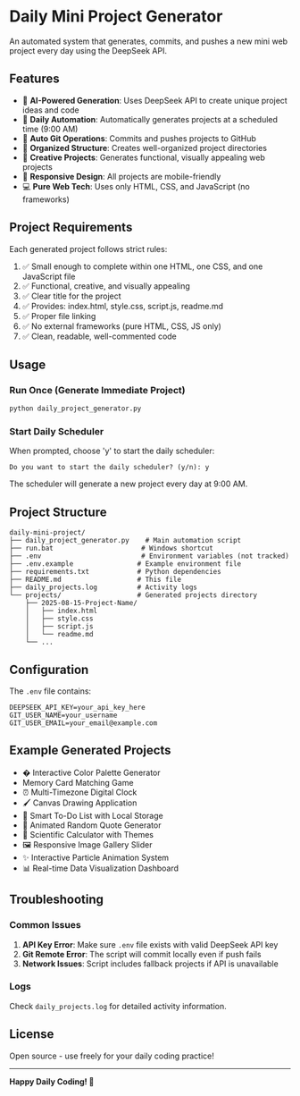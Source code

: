 # Daily Mini Project Generator

An automated system that generates, commits, and pushes a new mini web project every day using the DeepSeek API.

## Features

- 🤖 **AI-Powered Generation**: Uses DeepSeek API to create unique project ideas and code
- 📅 **Daily Automation**: Automatically generates projects at a scheduled time (9:00 AM)
- 🚀 **Auto Git Operations**: Commits and pushes projects to GitHub
- 📁 **Organized Structure**: Creates well-organized project directories
- 🎨 **Creative Projects**: Generates functional, visually appealing web projects
- 📱 **Responsive Design**: All projects are mobile-friendly
- 💻 **Pure Web Tech**: Uses only HTML, CSS, and JavaScript (no frameworks)

## Project Requirements

Each generated project follows strict rules:

1. ✅ Small enough to complete within one HTML, one CSS, and one JavaScript file
2. ✅ Functional, creative, and visually appealing
3. ✅ Clear title for the project
4. ✅ Provides: index.html, style.css, script.js, readme.md
5. ✅ Proper file linking
6. ✅ No external frameworks (pure HTML, CSS, JS only)
7. ✅ Clean, readable, well-commented code

## Usage

### Run Once (Generate Immediate Project)
```bash
python daily_project_generator.py
```

### Start Daily Scheduler
When prompted, choose 'y' to start the daily scheduler:
```
Do you want to start the daily scheduler? (y/n): y
```

The scheduler will generate a new project every day at 9:00 AM.

## Project Structure

```
daily-mini-project/
├── daily_project_generator.py    # Main automation script
├── run.bat                      # Windows shortcut
├── .env                         # Environment variables (not tracked)
├── .env.example                # Example environment file
├── requirements.txt            # Python dependencies
├── README.md                   # This file
├── daily_projects.log          # Activity logs
└── projects/                   # Generated projects directory
    ├── 2025-08-15-Project-Name/
    │   ├── index.html
    │   ├── style.css
    │   ├── script.js
    │   └── readme.md
    └── ...
```

## Configuration

The `.env` file contains:
```
DEEPSEEK_API_KEY=your_api_key_here
GIT_USER_NAME=your_username
GIT_USER_EMAIL=your_email@example.com
```

## Example Generated Projects

- � Interactive Color Palette Generator
-  Memory Card Matching Game
- ⏰ Multi-Timezone Digital Clock
- 🖌️ Canvas Drawing Application
- 📝 Smart To-Do List with Local Storage
- 🎲 Animated Random Quote Generator
- 🧮 Scientific Calculator with Themes
- 🖼️ Responsive Image Gallery Slider
- ✨ Interactive Particle Animation System
- 📊 Real-time Data Visualization Dashboard

## Troubleshooting

### Common Issues

1. **API Key Error**: Make sure `.env` file exists with valid DeepSeek API key
2. **Git Remote Error**: The script will commit locally even if push fails
3. **Network Issues**: Script includes fallback projects if API is unavailable

### Logs
Check `daily_projects.log` for detailed activity information.

## License

Open source - use freely for your daily coding practice!

---

**Happy Daily Coding! 🚀**
